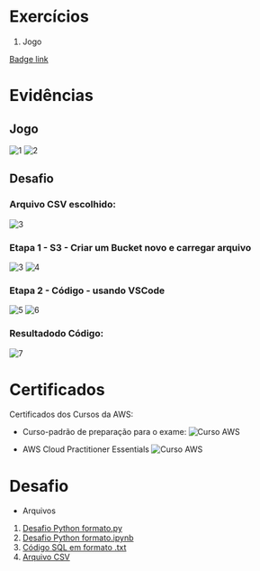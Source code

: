 # Exercícios


1. Jogo

[Badge link](evidencias/jogo_badge/badge_link.txt)


# Evidências

## Jogo

![1](evidencias/jogo_badge/badge_1.png)
![2](evidencias/jogo_badge/badge_2.png)


## Desafio

### Arquivo CSV escolhido: 

![3](evidencias/csv.png)


### Etapa 1 - S3 - Criar um Bucket novo e carregar arquivo


      

![3](evidencias/bucket_s3/bucket_1.png)
![4](evidencias/bucket_s3/bucket_4.png)




### Etapa 2 - Código - usando VSCode





![5](evidencias/desafio/desafio_1.png)
![6](evidencias/desafio/desafio_2.png)


### Resultadodo Código:

![7](evidencias/desafio/desafio_3.png)







# Certificados


Certificados dos Cursos da AWS:

- Curso-padrão de preparação para o exame:
![Curso AWS](certificados/curso_1.png)

- AWS Cloud Practitioner Essentials
![Curso AWS](certificados/curso_2.png)



# Desafio

- Arquivos  
1. [Desafio Python formato.py](Desafio/etapa-1/desafio5.py)
2. [Desafio Python formato.ipynb](Desafio/etapa-1/desafios5.ipynb)
3. [Código SQL em formato .txt](Desafio/etapa-1/SQL.txt)
4. [Arquivo CSV](Desafio/chegadas_2023_4.csv)



